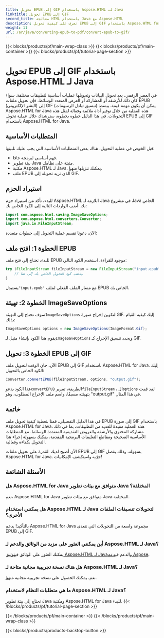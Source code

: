 ```yaml
---
title: تحويل EPUB إلى GIF باستخدام Aspose.HTML لـ Java
linktitle: تحويل EPUB إلى GIF
second_title: معالجة HTML باستخدام Java مع Aspose.HTML
description: تعرف على كيفية تحويل EPUB إلى GIF باستخدام Aspose.HTML for Java. عملية تحويل سهلة وفعالة لجميع احتياجات الوسائط المتعددة لديك.
weight: 11
url: /ar/java/converting-epub-to-pdf/convert-epub-to-gif/
---
```


{{< blocks/products/pf/main-wrap-class >}}
{{< blocks/products/pf/main-container >}}
{{< blocks/products/pf/tutorial-page-section >}}

# تحويل EPUB إلى GIF باستخدام Aspose.HTML لـ Java


في العصر الرقمي، يعد تحويل البيانات وتحويلها عمليات أساسية لتطبيقات مختلفة. سواء كان ذلك للأرشفة أو المشاركة أو العرض المتعدد الوسائط، فإن تحويل ملفات EPUB (النشر الإلكتروني) إلى GIF (تنسيق تبادل الرسومات) يمكن أن يكون مهمة قيمة. يبسط Aspose.HTML for Java هذه العملية من خلال توفير أداة ملائمة وفعالة لمثل هذه التحويلات. في هذا الدليل خطوة بخطوة، سنرشدك خلال عملية تحويل EPUB إلى GIF باستخدام Aspose.HTML for Java.

## المتطلبات الأساسية

قبل الخوض في عملية التحويل، هناك بعض المتطلبات الأساسية التي يجب عليك تلبيتها:

- فهم أساسي لبرمجة جافا.
- بيئة تطوير Java مثبتة على نظامك.
-  مكتبة Aspose.HTML لـ Java. يمكنك تنزيلها من[هنا](https://releases.aspose.com/html/java/).
- ملف EPUB الذي تريد تحويله إلى GIF.

## استيراد الحزم

للبدء، تأكد من استيراد حزم Aspose.HTML اللازمة لـ Java في مشروع Java الخاص بك. أضف الواردات التالية إلى الكود الخاص بك:

```java
import com.aspose.html.saving.ImageSaveOptions;
import com.aspose.html.converters.Converter;
import java.io.FileInputStream;
```

الآن، دعونا نقسم عملية التحويل إلى خطوات متعددة:

## الخطوة 1: افتح ملف EPUB

للبدء، تحتاج إلى فتح ملف EPUB موجود للقراءة. استخدم الكود التالي:

```java
try (FileInputStream fileInputStream = new FileInputStream("input.epub")) {
    // يذهب كود التحويل الخاص بك إلى هنا.
}
```

 يستبدل`"input.epub"` مع مسار الملف الفعلي لملف EPUB الخاص بك.

## الخطوة 2: تهيئة ImageSaveOptions

 سوف تحتاج إلى التهيئة`ImageSaveOptions` لتكوين إخراج صورة GIF. إليك كيفية القيام بذلك:

```java
ImageSaveOptions options = new ImageSaveOptions(ImageFormat.Gif);
```

 يقوم هذا الكود بإنشاء مثيل لـ`ImageSaveOptions` ويحدد تنسيق الإخراج كـ GIF.

## الخطوة 3: تحويل EPUB إلى GIF

الآن، حان الوقت لتحويل ملف EPUB إلى GIF باستخدام Aspose.HTML for Java. إليك الكود الخاص بالتحويل:

```java
Converter.convertEPUB(fileInputStream, options, "output.gif");
```

 هذا الكود يدعو`convertEPUB` الطريقة، تمرير`fileInputStream` ، ال`options` لقد قمت بتهيئته مسبقًا، واسم ملف الإخراج المطلوب، وهو "output.gif" في هذا المثال. 

## خاتمة

في هذا الدليل التفصيلي، قمنا بتغطية كيفية تحويل ملف EPUB إلى صورة GIF باستخدام Aspose.HTML for Java. هذه العملية مفيدة للعديد من التطبيقات، بما في ذلك مشاركة المحتوى والأرشفة والعروض التقديمية المتعددة الوسائط. مع المتطلبات الأساسية الصحيحة ومقاطع التعليمات البرمجية المقدمة، يمكنك بسهولة إجراء هذا التحويل بكفاءة وفعالية.

الآن أصبح لديك القدرة على تحويل ملفات EPUB إلى GIF بسهولة، وذلك بفضل Aspose.HTML for Java. جرّبه واستكشف الإمكانيات!

## الأسئلة الشائعة

### هل Aspose.HTML for Java متوافق مع بيئات تطوير Java المختلفة؟
نعم، Aspose.HTML for Java متوافق مع بيئات تطوير Java المختلفة.

### هل يمكنني استخدام Aspose.HTML لـ Java لتحويلات تنسيقات الملفات الأخرى؟
بالتأكيد! يدعم Aspose.HTML for Java مجموعة واسعة من التحويلات التي تتعدى EPUB إلى GIF.

### أين يمكنني العثور على مزيد من الوثائق والدعم لـ Aspose.HTML لـ Java؟
 يمكنك العثور على الوثائق في[توثيق Aspose.HTML لـ Java](https://reference.aspose.com/html/java/)والدعم في[دعم Aspose](https://forum.aspose.com/).

### هل هناك نسخة تجريبية مجانية متاحة لـ Aspose.HTML لـ Java؟
 نعم، يمكنك الحصول على نسخة تجريبية مجانية من[هنا](https://releases.aspose.com/).

### ما هي متطلبات النظام لاستخدام Aspose.HTML لـ Java؟
تحتاج إلى بيئة تطوير Java ومكتبة Aspose.HTML for Java للبدء.
{{< /blocks/products/pf/tutorial-page-section >}}

{{< /blocks/products/pf/main-container >}}
{{< /blocks/products/pf/main-wrap-class >}}

{{< blocks/products/products-backtop-button >}}
